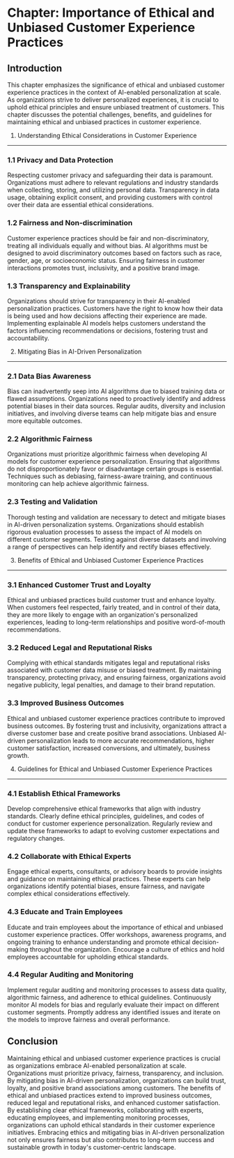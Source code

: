 Chapter: Importance of Ethical and Unbiased Customer Experience Practices
=========================================================================

Introduction
------------

This chapter emphasizes the significance of ethical and unbiased customer experience practices in the context of AI-enabled personalization at scale. As organizations strive to deliver personalized experiences, it is crucial to uphold ethical principles and ensure unbiased treatment of customers. This chapter discusses the potential challenges, benefits, and guidelines for maintaining ethical and unbiased practices in customer experience.

1. Understanding Ethical Considerations in Customer Experience
--------------------------------------------------------------

### 1.1 Privacy and Data Protection

Respecting customer privacy and safeguarding their data is paramount. Organizations must adhere to relevant regulations and industry standards when collecting, storing, and utilizing personal data. Transparency in data usage, obtaining explicit consent, and providing customers with control over their data are essential ethical considerations.

### 1.2 Fairness and Non-discrimination

Customer experience practices should be fair and non-discriminatory, treating all individuals equally and without bias. AI algorithms must be designed to avoid discriminatory outcomes based on factors such as race, gender, age, or socioeconomic status. Ensuring fairness in customer interactions promotes trust, inclusivity, and a positive brand image.

### 1.3 Transparency and Explainability

Organizations should strive for transparency in their AI-enabled personalization practices. Customers have the right to know how their data is being used and how decisions affecting their experience are made. Implementing explainable AI models helps customers understand the factors influencing recommendations or decisions, fostering trust and accountability.

2. Mitigating Bias in AI-Driven Personalization
-----------------------------------------------

### 2.1 Data Bias Awareness

Bias can inadvertently seep into AI algorithms due to biased training data or flawed assumptions. Organizations need to proactively identify and address potential biases in their data sources. Regular audits, diversity and inclusion initiatives, and involving diverse teams can help mitigate bias and ensure more equitable outcomes.

### 2.2 Algorithmic Fairness

Organizations must prioritize algorithmic fairness when developing AI models for customer experience personalization. Ensuring that algorithms do not disproportionately favor or disadvantage certain groups is essential. Techniques such as debiasing, fairness-aware training, and continuous monitoring can help achieve algorithmic fairness.

### 2.3 Testing and Validation

Thorough testing and validation are necessary to detect and mitigate biases in AI-driven personalization systems. Organizations should establish rigorous evaluation processes to assess the impact of AI models on different customer segments. Testing against diverse datasets and involving a range of perspectives can help identify and rectify biases effectively.

3. Benefits of Ethical and Unbiased Customer Experience Practices
-----------------------------------------------------------------

### 3.1 Enhanced Customer Trust and Loyalty

Ethical and unbiased practices build customer trust and enhance loyalty. When customers feel respected, fairly treated, and in control of their data, they are more likely to engage with an organization's personalized experiences, leading to long-term relationships and positive word-of-mouth recommendations.

### 3.2 Reduced Legal and Reputational Risks

Complying with ethical standards mitigates legal and reputational risks associated with customer data misuse or biased treatment. By maintaining transparency, protecting privacy, and ensuring fairness, organizations avoid negative publicity, legal penalties, and damage to their brand reputation.

### 3.3 Improved Business Outcomes

Ethical and unbiased customer experience practices contribute to improved business outcomes. By fostering trust and inclusivity, organizations attract a diverse customer base and create positive brand associations. Unbiased AI-driven personalization leads to more accurate recommendations, higher customer satisfaction, increased conversions, and ultimately, business growth.

4. Guidelines for Ethical and Unbiased Customer Experience Practices
--------------------------------------------------------------------

### 4.1 Establish Ethical Frameworks

Develop comprehensive ethical frameworks that align with industry standards. Clearly define ethical principles, guidelines, and codes of conduct for customer experience personalization. Regularly review and update these frameworks to adapt to evolving customer expectations and regulatory changes.

### 4.2 Collaborate with Ethical Experts

Engage ethical experts, consultants, or advisory boards to provide insights and guidance on maintaining ethical practices. These experts can help organizations identify potential biases, ensure fairness, and navigate complex ethical considerations effectively.

### 4.3 Educate and Train Employees

Educate and train employees about the importance of ethical and unbiased customer experience practices. Offer workshops, awareness programs, and ongoing training to enhance understanding and promote ethical decision-making throughout the organization. Encourage a culture of ethics and hold employees accountable for upholding ethical standards.

### 4.4 Regular Auditing and Monitoring

Implement regular auditing and monitoring processes to assess data quality, algorithmic fairness, and adherence to ethical guidelines. Continuously monitor AI models for bias and regularly evaluate their impact on different customer segments. Promptly address any identified issues and iterate on the models to improve fairness and overall performance.

Conclusion
----------

Maintaining ethical and unbiased customer experience practices is crucial as organizations embrace AI-enabled personalization at scale. Organizations must prioritize privacy, fairness, transparency, and inclusion. By mitigating bias in AI-driven personalization, organizations can build trust, loyalty, and positive brand associations among customers. The benefits of ethical and unbiased practices extend to improved business outcomes, reduced legal and reputational risks, and enhanced customer satisfaction. By establishing clear ethical frameworks, collaborating with experts, educating employees, and implementing monitoring processes, organizations can uphold ethical standards in their customer experience initiatives. Embracing ethics and mitigating bias in AI-driven personalization not only ensures fairness but also contributes to long-term success and sustainable growth in today's customer-centric landscape.
